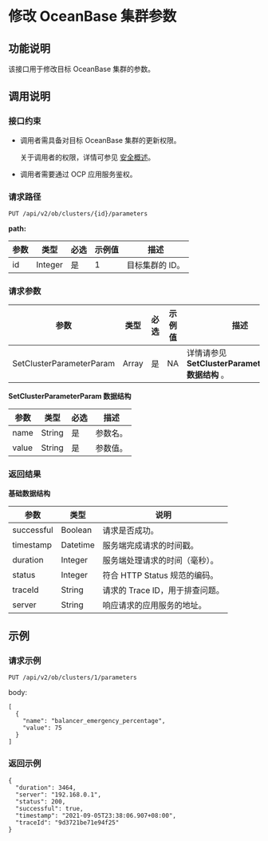 修改 OceanBase 集群参数 
======================================



功能说明 
-------------------------

该接口用于修改目标 OceanBase 集群的参数。

调用说明 
-------------------------

### 接口约束 

* 调用者需具备对目标 OceanBase 集群的更新权限。

  关于调用者的权限，详情可参见 [安全概述](3.ob-cloud-platform/3.userguide-features/7.system-management-features/3.security-overview.md)。
  

* 调用者需要通过 OCP 应用服务鉴权。

  




### 请求路径 

`PUT /api/v2/ob/clusters/{id}/parameters`

**path:** 


| 参数 |   类型    | 必选 | 示例值 |    描述     |
|----|---------|----|-----|-----------|
| id | Integer | 是  | 1   | 目标集群的 ID。 |



### 请求参数 



|            参数            |  类型   | 必选 | 示例值 |                    描述                     |
|--------------------------|-------|----|-----|-------------------------------------------|
| SetClusterParameterParam | Array | 是  | NA  | 详情请参见 **SetClusterParameterParam 数据结构** 。 |



**SetClusterParameterParam 数据结构** 


|  参数   |   类型   | 必选 |  描述  |
|-------|--------|----|------|
| name  | String | 是  | 参数名。 |
| value | String | 是  | 参数值。 |



### 返回结果 

**基础数据结构** 


|     参数     |    类型    |          说明           |
|------------|----------|-----------------------|
| successful | Boolean  | 请求是否成功。               |
| timestamp  | Datetime | 服务端完成请求的时间戳。          |
| duration   | Integer  | 服务端处理请求的时间（毫秒）。       |
| status     | Integer  | 符合 HTTP Status 规范的编码。 |
| traceId    | String   | 请求的 Trace ID，用于排查问题。  |
| server     | String   | 响应请求的应用服务的地址。         |



示例 
-----------------------

### 请求示例 

`PUT /api/v2/ob/clusters/1/parameters`

body:

```unknow
[
  {
    "name": "balancer_emergency_percentage",
    "value": 75
  }
]
```



### 返回示例 

```unknow
{
  "duration": 3464,
  "server": "192.168.0.1",
  "status": 200,
  "successful": true,
  "timestamp": "2021-09-05T23:38:06.907+08:00",
  "traceId": "9d3721be71e94f25"
}
```


